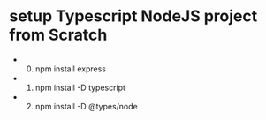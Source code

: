 # setup Typescript NodeJS project from Scratch

- 0. npm install express
- 1. npm install -D typescript
- 2. npm install -D @types/node
